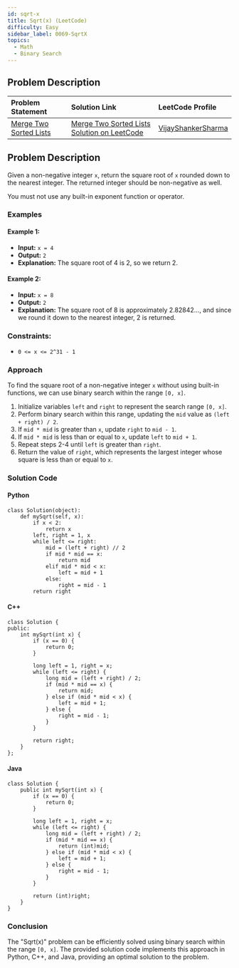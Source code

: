 ```yaml
---
id: sqrt-x
title: Sqrt(x) (LeetCode)
difficulty: Easy
sidebar_label: 0069-SqrtX
topics:
  - Math
  - Binary Search
---
```



## Problem Description

| Problem Statement | Solution Link | LeetCode Profile |
| :---------------- | :------------ | :--------------- |
| [Merge Two Sorted Lists](https://leetcode.com/problems/sqrtx/) | [Merge Two Sorted Lists Solution on LeetCode](https://leetcode.com/problems/sqrtx/solutions/) |  [VijayShankerSharma](https://leetcode.com/u/darkknight648/) |

## Problem Description

Given a non-negative integer `x`, return the square root of `x` rounded down to the nearest integer. The returned integer should be non-negative as well.

You must not use any built-in exponent function or operator.

### Examples

#### Example 1:

- **Input:** `x = 4`
- **Output:** `2`
- **Explanation:** The square root of 4 is 2, so we return 2.

#### Example 2:

- **Input:** `x = 8`
- **Output:** `2`
- **Explanation:** The square root of 8 is approximately 2.82842..., and since we round it down to the nearest integer, 2 is returned.

### Constraints:

- `0 <= x <= 2^31 - 1`

### Approach

To find the square root of a non-negative integer `x` without using built-in functions, we can use binary search within the range `[0, x]`.

1. Initialize variables `left` and `right` to represent the search range `[0, x]`.
2. Perform binary search within this range, updating the `mid` value as `(left + right) / 2`.
3. If `mid * mid` is greater than `x`, update `right` to `mid - 1`.
4. If `mid * mid` is less than or equal to `x`, update `left` to `mid + 1`.
5. Repeat steps 2-4 until `left` is greater than `right`.
6. Return the value of `right`, which represents the largest integer whose square is less than or equal to `x`.

### Solution Code

#### Python

```
class Solution(object):
    def mySqrt(self, x):
        if x < 2:
            return x
        left, right = 1, x
        while left <= right:
            mid = (left + right) // 2
            if mid * mid == x:
                return mid
            elif mid * mid < x:
                left = mid + 1
            else:
                right = mid - 1
        return right
```

#### C++

```
class Solution {
public:
    int mySqrt(int x) {
        if (x == 0) {
            return 0;
        }
        
        long left = 1, right = x;
        while (left <= right) {
            long mid = (left + right) / 2;
            if (mid * mid == x) {
                return mid;
            } else if (mid * mid < x) {
                left = mid + 1;
            } else {
                right = mid - 1;
            }
        }
        
        return right;
    }
};
```

#### Java

```
class Solution {
    public int mySqrt(int x) {
        if (x == 0) {
            return 0;
        }
        
        long left = 1, right = x;
        while (left <= right) {
            long mid = (left + right) / 2;
            if (mid * mid == x) {
                return (int)mid;
            } else if (mid * mid < x) {
                left = mid + 1;
            } else {
                right = mid - 1;
            }
        }
        
        return (int)right;
    }
}
```

### Conclusion

The "Sqrt(x)" problem can be efficiently solved using binary search within the range `[0, x]`. The provided solution code implements this approach in Python, C++, and Java, providing an optimal solution to the problem.